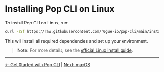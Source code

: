 # Installing Pop CLI on Linux

To install Pop CLI on Linux, run:

```bash
curl -sSf https://raw.githubusercontent.com/r0gue-io/pop-cli/main/install.sh | sh
```

This will install all required dependencies and set up your environment.

> **Note:** For more details, see the [official Linux install guide](https://learn.onpop.io/v/cli/installing-pop-cli/linux).

---

[← Get Started with Pop CLI](./get-started-with-pop-cli.md) | [Next: macOS](./installing-pop-cli-macos.md) 